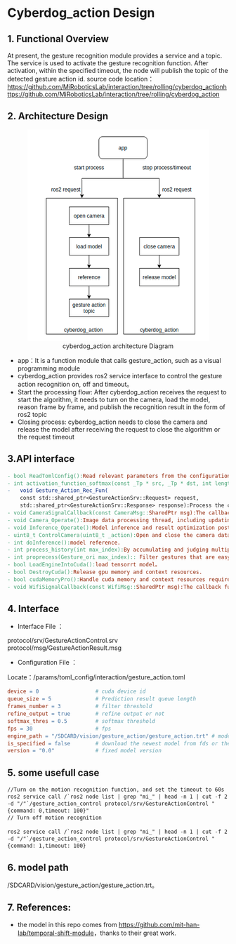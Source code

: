 # Cyberdog_action Design

## 1. Functional Overview

At present, the gesture recognition module provides a service and a topic. The service is used to activate the gesture recognition function. After activation, within the specified timeout, the node will publish the topic of the detected gesture action id. source code location：
https://github.com/MiRoboticsLab/interaction/tree/rolling/cyberdog_actionhttps://github.com/MiRoboticsLab/interaction/tree/rolling/cyberdog_action

## 2. Architecture Design

<center>

 ![avatar](./image/cyberdog_action/cyberdog_action_flow.png)
 cyberdog_action architecture Diagram


</center>


- app：It is a function module that calls gesture_action,   such as a visual programming module
- cyberdog_action provides ros2 service interface to control the gesture action recognition on, off and timeout。
- Start the processing flow: After cyberdog_action receives the request to start the algorithm, it needs to turn on the camera, load the model, reason frame by frame, and publish the recognition result in the form of ros2 topic
- Closing process: cyberdog_action needs to close the camera and release the model after receiving the request to close the algorithm or the request timeout



## 3.API interface
```Makefile
- bool ReadTomlConfig():Read relevant parameters from the configuration file, such as frame rate, model path, version, etc
- int activation_function_softmax(const _Tp * src, _Tp * dst, int length, int & max_index):Perform softmax operation on the classification results of the model.
-   void Gesture_Action_Rec_Fun(
    const std::shared_ptr<GestureActionSrv::Request> request,
    std::shared_ptr<GestureActionSrv::Response> response):Process the client's request, open the algorithm for a period of time or close the algorithm immediately according to the requested parameters.
- void CameraSignalCallback(const CameraMsg::SharedPtr msg):The callback function of camera image data topic.
- void Camera_Operate():Image data processing thread, including updating the reasoning model, loading the model, cuda memory initialization, controlling the running time of the algorithm, terminating the algorithm, etc.
- void Inference_Operate():Model inference and result optimization post-processing.
- uint8_t ControlCamera(uint8_t _action):Open and close the camera data stream.
- int doInference():model reference.
- int process_history(int max_index):By accumulating and judging multiple frames of data, the accuracy of action recognition is improved.
- int proprecess(Gesture_ori max_index):: Filter gestures that are easy to be misrecognized.
- bool LoadEngineIntoCuda():load tensorrt model。
- bool DestroyCuda():Release gpu memory and context resources.
- bool cudaMemoryPro():Handle cuda memory and context resources required for inference.
- void WifiSignalCallback(const WifiMsg::SharedPtr msg):The callback function of WIFI signal monitoring is used to update the model online when there is a network.
```

## 4. Interface

- Interface File ：

protocol/srv/GestureActionControl.srv
protocol/msg/GestureActionResult.msg

- Configuration File ：

Locate：/params/toml_config/interaction/gesture_action.toml

```Makefile
device = 0                  # cuda device id 
queue_size = 5              # Prediction result queue length
frames_number = 3           # filter threshold
refine_output = true        # refine output or not
softmax_thres = 0.5         # softmax threshold
fps = 30                    # fps
engine_path = "/SDCARD/vision/gesture_action/gesture_action.trt" # model path
is_specified = false        # download the newest model from fds or the special verison
version = "0.0"             # fixed model version
```



## 5. some usefull case

```C%2B%2B
//Turn on the motion recognition function, and set the timeout to 60s
ros2 service call /`ros2 node list | grep "mi_" | head -n 1 | cut -f 2 -d "/"`/gesture_action_control protocol/srv/GestureActionControl "{command: 0,timeout: 100}"
// Turn off motion recognition

ros2 service call /`ros2 node list | grep "mi_" | head -n 1 | cut -f 2 -d "/"`/gesture_action_control protocol/srv/GestureActionControl "{command: 1,timeout: 100}

```

## 6. model path

/SDCARD/vision/gesture_action/gesture_action.trt。

## 7. References:

- the model in this repo comes from <https://github.com/mit-han-lab/temporal-shift-module>，thanks to their great work.
